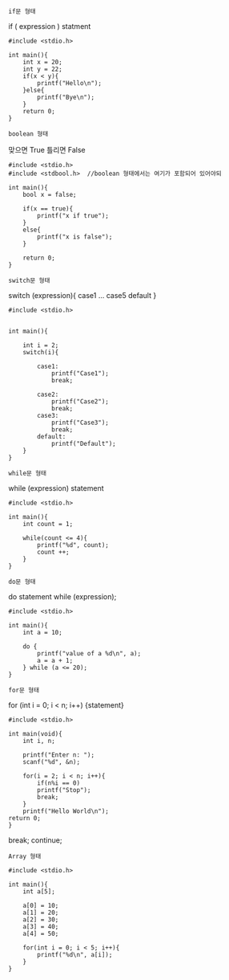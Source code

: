 `if문 형태`

if ( expression ) statment


```
#include <stdio.h>

int main(){
	int x = 20;
	int y = 22;
	if(x < y){
		printf("Hello\n");
	}else{
		printf("Bye\n");
	}
	return 0;
}
```


`boolean 형태`

맞으면  True
틀리면  False


```
#include <stdio.h>
#include <stdbool.h>  //boolean 형태에서는 여기가 포함되어 있어야되

int main(){
	bool x = false;
	
	if(x == true){
		printf("x if true");
	}
	else{
		printf("x is false");
	}

	return 0;
}

```

`switch문 형태`

switch (expression){
	case1
	...
	case5
	default 
}


```
#include <stdio.h>

  
int main(){

	int i = 2;
	switch(i){

		case1:
			printf("Case1");
			break;

		case2:
			printf("Case2");
			break;
		case3:
			printf("Case3");
			break;
		default:
			printf("Default");
	}
}
```

`while문 형태`

while (expression) statement

```
#include <stdio.h>

int main(){
	int count = 1;
	
	while(count <= 4){
		printf("%d", count);
		count ++;
	}
}
```

`do문 형태`

do statement while (expression);


```
#include <stdio.h>

int main(){
	int a = 10;

	do {
		printf("value of a %d\n", a);
		a = a + 1;
	} while (a <= 20);
}
```

`for문 형태`

for (int i = 0; i < n; i++) {statement}

```
#include <stdio.h>

int main(void){
	int i, n;

	printf("Enter n: ");
	scanf("%d", &n);

	for(i = 2; i < n; i++){
		if(n%i == 0)
		printf("Stop");
		break;
	}
	printf("Hello World\n");
return 0;
}
```


break;
continue;

`Array 형태`


```
#include <stdio.h>

int main(){
	int a[5];

	a[0] = 10;
	a[1] = 20;
	a[2] = 30;
	a[3] = 40;
	a[4] = 50;
	
	for(int i = 0; i < 5; i++){
		printf("%d\n", a[i]);
	}
}
```

